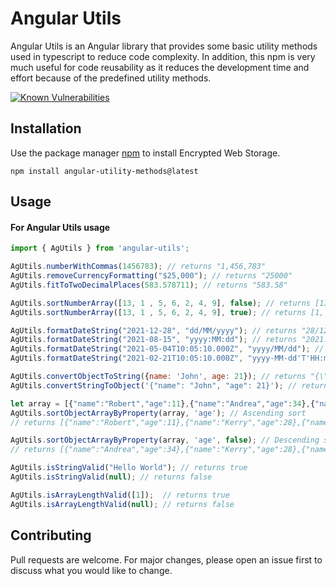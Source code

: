 # Angular Utils

Angular Utils is an Angular library that provides some basic utility methods used in typescript to reduce code complexity. In addition, this npm is very much useful for code reusability as it reduces the development time and effort because of the predefined utility methods.

[![Known Vulnerabilities](https://snyk.io/test/npm/encrypt-webstorage/0.0.4/badge.svg)](https://snyk.io/test/npm/encrypt-webstorage/0.0.4)

## Installation

Use the package manager [npm](https://www.npmjs.com/) to install Encrypted Web Storage.

```npm
npm install angular-utility-methods@latest
```

## Usage

#### For Angular Utils usage ########

```javascript
import { AgUtils } from 'angular-utils';

AgUtils.numberWithCommas(1456783); // returns "1,456,783"
AgUtils.removeCurrencyFormatting("$25,000"); // returns "25000"
AgUtils.fitToTwoDecimalPlaces(583.578711); // returns "583.58"

AgUtils.sortNumberArray([13, 1 , 5, 6, 2, 4, 9], false); // returns [13, 9, 6, 5, 4, 2, 1]
AgUtils.sortNumberArray([13, 1 , 5, 6, 2, 4, 9], true); // returns [1, 2, 4, 5, 6, 9, 13]

AgUtils.formatDateString("2021-12-28", "dd/MM/yyyy"); // returns "28/12/2021"
AgUtils.formatDateString("2021-08-15", "yyyy:MM:dd"); // returns "2021:08:15"
AgUtils.formatDateString("2021-05-04T10:05:10.000Z", "yyyy/MM/dd"); // returns "2021/05/04"
AgUtils.formatDateString("2021-02-21T10:05:10.000Z", "yyyy-MM-dd'T'HH:mm:ss"); // returns "2021-02-21T15:35:10" (UTC)

AgUtils.convertObjectToString({name: 'John', age: 21}); // returns "{\"name\":\"John\",\"age\":21}"
AgUtils.convertStringToObject('{"name": "John", "age": 21}'); // returns  {name: 'John', age: 21}

let array = [{"name":"Robert","age":11},{"name":"Andrea","age":34},{"name":"Kerry","age":28}];
AgUtils.sortObjectArrayByProperty(array, 'age'); // Ascending sort
// returns [{"name":"Robert","age":11},{"name":"Kerry","age":28},{"name":"Andrea","age":34}]

AgUtils.sortObjectArrayByProperty(array, 'age', false); // Descending sort
// returns [{"name":"Andrea","age":34},{"name":"Kerry","age":28},{"name":"Robert","age":11}]

AgUtils.isStringValid("Hello World"); // returns true
AgUtils.isStringValid(null); // returns false

AgUtils.isArrayLengthValid([1]);  // returns true
AgUtils.isArrayLengthValid(null); // returns false


```
## Contributing

Pull requests are welcome. For major changes, please open an issue first to discuss what you would like to change.